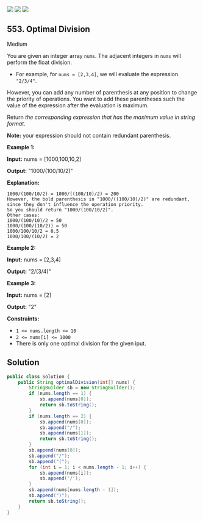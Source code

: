 [![](https://img.shields.io/github/stars/javadev/LeetCode-in-Java?label=Stars&style=flat-square)](https://github.com/javadev/LeetCode-in-Java)
[![](https://img.shields.io/github/forks/javadev/LeetCode-in-Java?label=Fork%20me%20on%20GitHub%20&style=flat-square)](https://github.com/javadev/LeetCode-in-Java/fork)
[![](https://img.shields.io/badge/-LeetCode%20in%20Kotlin-blue?style=flat-square)](https://github.com/javadev/LeetCode-in-Kotlin)

## 553\. Optimal Division

Medium

You are given an integer array `nums`. The adjacent integers in `nums` will perform the float division.

*   For example, for `nums = [2,3,4]`, we will evaluate the expression `"2/3/4"`.

However, you can add any number of parenthesis at any position to change the priority of operations. You want to add these parentheses such the value of the expression after the evaluation is maximum.

Return _the corresponding expression that has the maximum value in string format_.

**Note:** your expression should not contain redundant parenthesis.

**Example 1:**

**Input:** nums = [1000,100,10,2]

**Output:** "1000/(100/10/2)"

**Explanation:**

    1000/(100/10/2) = 1000/((100/10)/2) = 200
    However, the bold parenthesis in "1000/((100/10)/2)" are redundant, since they don't influence the operation priority.
    So you should return "1000/(100/10/2)".
    Other cases:
    1000/(100/10)/2 = 50
    1000/(100/(10/2)) = 50
    1000/100/10/2 = 0.5
    1000/100/(10/2) = 2 

**Example 2:**

**Input:** nums = [2,3,4]

**Output:** "2/(3/4)" 

**Example 3:**

**Input:** nums = [2]

**Output:** "2" 

**Constraints:**

*   `1 <= nums.length <= 10`
*   `2 <= nums[i] <= 1000`
*   There is only one optimal division for the given iput.

## Solution

```java
public class Solution {
    public String optimalDivision(int[] nums) {
        StringBuilder sb = new StringBuilder();
        if (nums.length == 1) {
            sb.append(nums[0]);
            return sb.toString();
        }
        if (nums.length == 2) {
            sb.append(nums[0]);
            sb.append("/");
            sb.append(nums[1]);
            return sb.toString();
        }
        sb.append(nums[0]);
        sb.append("/");
        sb.append("(");
        for (int i = 1; i < nums.length - 1; i++) {
            sb.append(nums[i]);
            sb.append('/');
        }
        sb.append(nums[nums.length - 1]);
        sb.append(")");
        return sb.toString();
    }
}
```